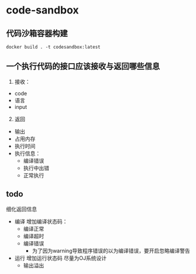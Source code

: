 # code-sandbox
## 代码沙箱容器构建
```shell
docker build . -t codesandbox:latest
```

## 一个执行代码的接口应该接收与返回哪些信息
1. 接收：
- code
- 语言
- input

2. 返回
- 输出
- 占用内存
- 执行时间
- 执行信息：
  - 编译错误
  - 执行中出错
  - 正常执行

## todo
细化返回信息
- 编译
  增加编译状态码：
  - 编译正常
  - 编译超时
  - 编译错误
    - 为了因为warning导致程序错误的以为编译错误，要开启忽略编译警告
- 运行
  增加运行状态码
  尽量为OJ系统设计
  - 输出溢出
